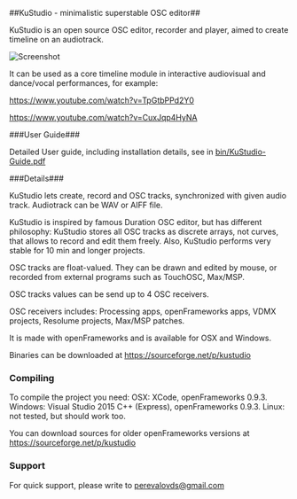 ##KuStudio - minimalistic superstable OSC editor##

KuStudio is an open source OSC editor, recorder and player, aimed to create timeline on an audiotrack.

![Screenshot](https://raw.githubusercontent.com/kuflex/KuStudio/master/doc/kustudio-shot_750.png)

It can be used as a core timeline module in interactive audiovisual and dance/vocal performances,
for example: 

https://www.youtube.com/watch?v=TpGtbPPd2Y0

https://www.youtube.com/watch?v=CuxJqp4HyNA

###User Guide###

Detailed User guide, including installation details, see in [bin/KuStudio-Guide.pdf](https://github.com/kuflex/KuStudio/raw/master/bin/KuStudio-Guide.pdf)

###Details###

KuStudio lets create, record and OSC tracks, synchronized with given audio track.
Audiotrack can be WAV or AIFF file.

KuStudio is inspired by famous Duration OSC editor, but has different philosophy: KuStudio stores all OSC tracks as discrete arrays, not curves, that allows to record and edit them freely. Also, KuStudio performs very stable for 10 min and longer projects.

OSC tracks are float-valued. They can be drawn and edited by mouse, or recorded from external programs such as TouchOSC, Max/MSP.

OSC tracks values can be send up to 4 OSC receivers.

OSC receivers includes: Processing apps, openFrameworks apps, VDMX projects, Resolume projects, Max/MSP patches.

It is made with openFrameworks and is available for OSX and Windows.

Binaries can be downloaded at https://sourceforge.net/p/kustudio 

### Compiling ###

To compile the project you need:
OSX: XCode, openFrameworks 0.9.3.
Windows: Visual Studio 2015 C++ (Express), openFrameworks 0.9.3.
Linux: not tested, but should work too.

You can download sources for older openFrameworks versions at https://sourceforge.net/p/kustudio 

### Support ###

For quick support, please write to perevalovds@gmail.com


